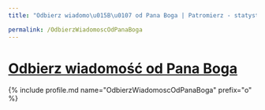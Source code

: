 ```yaml
---
title: "Odbierz wiadomo\u015B\u0107 od Pana Boga | Patromierz - statystyki Patronite.pl"

permalink: /OdbierzWiadomoscOdPanaBoga
---
```


# [Odbierz wiadomość od Pana Boga](https://patronite.pl/OdbierzWiadomoscOdPanaBoga)

{% include profile.md name="OdbierzWiadomoscOdPanaBoga" prefix="o" %}
